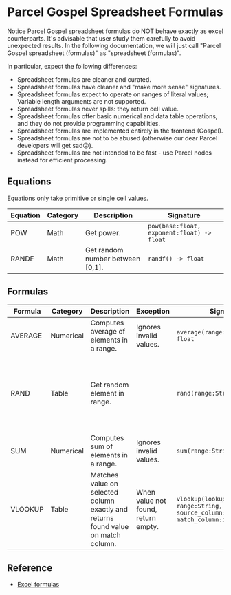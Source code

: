 # Parcel Gospel Spreadsheet Formulas

Notice Parcel Gospel spreadsheet formulas do NOT behave exactly as excel counterparts. It's advisable that user study them carefully to avoid unexpected results. In the following documentation, we will just call "Parcel Gospel spreadsheet (formulas)" as "spreadsheet (formulas)".

In particular, expect the following differences:

* Spreadsheet formulas are cleaner and curated.
* Spreadsheet formulas have cleaner and "make more sense" signatures.
* Spreadsheet formulas expect to operate on ranges of literal values; Variable length arguments are not supported.
* Spreadsheet formulas never spills: they return cell value.
* Spreadsheet formulas offer basic numerical and data table operations, and they do not provide programming capabilities.
* Spreadsheet formulas are implemented entirely in the frontend (Gospel).
* Spreadsheet formulas are not to be abused (otherwise our dear Parcel developers will get sad😟).
* Spreadsheet formulas are not intended to be fast - use Parcel nodes instead for efficient processing.

## Equations

<!-- Internally, equations are just Godot native math functions. -->

Equations only take primitive or single cell values.

|Equation|Category|Description|Signature|
|-|-|-|-|
|POW|Math|Get power.|`pow(base:float, exponent:float) -> float`|
|RANDF|Math|Get random number between [0,1].|`randf() -> float`|

## Formulas

|Formula|Category|Description|Exception|Signature|Note|
|-|-|-|-|-|-|
|AVERAGE|Numerical|Computes average of elements in a range.|Ignores invalid values.|`average(range:String) -> float`|-|
|RAND|Table|Get random element in range.||`rand(range:String) -> String`|Different from Excel. Use `RANDF` for random floating number.|
|SUM|Numerical|Computes sum of elements in a range.|Ignores invalid values.|`sum(range:String) -> float`|-|
|VLOOKUP|Table|Matches value on selected column exactly and returns found value on match column.|When value not found, return empty.|`vlookup(lookup_value:String, range:String, source_column:int, match_column:int) -> Variant`|Different from Excel.|

## Reference

* [Excel formulas](https://support.microsoft.com/en-us/office/excel-functions-alphabetical-b3944572-255d-4efb-bb96-c6d90033e188#bm22)